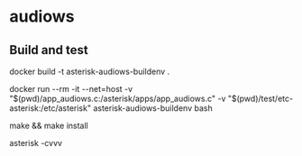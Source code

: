 # audiows

## Build and test
docker build -t asterisk-audiows-buildenv .

docker run --rm -it --net=host -v "$(pwd)/app_audiows.c:/asterisk/apps/app_audiows.c" -v "$(pwd)/test/etc-asterisk:/etc/asterisk" asterisk-audiows-buildenv bash

make && make install

asterisk -cvvv